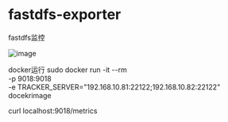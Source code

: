 # fastdfs-exporter
fastdfs监控

![image](https://github.com/whithen/fastdfs-exporter/blob/master/FastDFSMonitor.jpg)

docker运行
sudo docker run -it --rm \
-p 9018:9018 \
-e TRACKER_SERVER="192.168.10.81:22122;192.168.10.82:22122" \
docekrimage

curl localhost:9018/metrics
